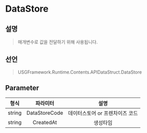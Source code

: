 # DataStore

## 설명
> 매개변수로 값을 전달하기 위해 사용됩니다.
## 선언
> USGFramework.Runtime.Contents.APIDataStruct.DataStore
## Parameter
| **형식**  |   **파라미터**    |       **설명**       |
|:-------:|:-------------:|:------------------:|
| string  | DataStoreCode | 데이터스토어 or 프렌차이즈 코드 |
| string  |   CreatedAt   |        생성타임        |
